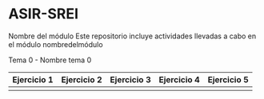 # ASIR-SREI
Nombre del módulo
Este repositorio incluye actividades llevadas a cabo en el módulo nombredelmódulo


Tema 0 - Nombre tema 0

| Ejercicio 1   | Ejercicio 2   | Ejercicio 3   | Ejercicio 4   | Ejercicio 5   |
| ------------- | ------------- | ------------- | ------------- | ------------- |
|               |               |               |               |               |


